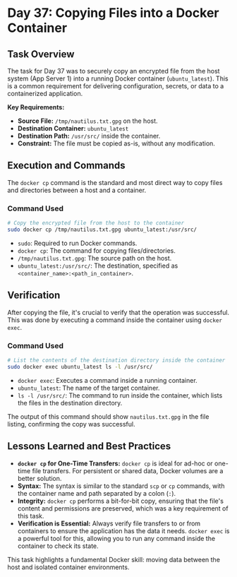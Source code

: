 # Day 37: Copying Files into a Docker Container

## Task Overview

The task for Day 37 was to securely copy an encrypted file from the host system (App Server 1) into a running Docker container (`ubuntu_latest`). This is a common requirement for delivering configuration, secrets, or data to a containerized application.

**Key Requirements:**
- **Source File:** `/tmp/nautilus.txt.gpg` on the host.
- **Destination Container:** `ubuntu_latest`
- **Destination Path:** `/usr/src/` inside the container.
- **Constraint:** The file must be copied as-is, without any modification.

## Execution and Commands

The `docker cp` command is the standard and most direct way to copy files and directories between a host and a container.

### Command Used

```bash
# Copy the encrypted file from the host to the container
sudo docker cp /tmp/nautilus.txt.gpg ubuntu_latest:/usr/src/
```

- `sudo`: Required to run Docker commands.
- `docker cp`: The command for copying files/directories.
- `/tmp/nautilus.txt.gpg`: The source path on the host.
- `ubuntu_latest:/usr/src/`: The destination, specified as `<container_name>:<path_in_container>`.

## Verification

After copying the file, it's crucial to verify that the operation was successful. This was done by executing a command inside the container using `docker exec`.

### Command Used

```bash
# List the contents of the destination directory inside the container
sudo docker exec ubuntu_latest ls -l /usr/src/
```

- `docker exec`: Executes a command inside a running container.
- `ubuntu_latest`: The name of the target container.
- `ls -l /usr/src/`: The command to run inside the container, which lists the files in the destination directory.

The output of this command should show `nautilus.txt.gpg` in the file listing, confirming the copy was successful.

## Lessons Learned and Best Practices

- **`docker cp` for One-Time Transfers:** `docker cp` is ideal for ad-hoc or one-time file transfers. For persistent or shared data, Docker volumes are a better solution.
- **Syntax:** The syntax is similar to the standard `scp` or `cp` commands, with the container name and path separated by a colon (`:`).
- **Integrity:** `docker cp` performs a bit-for-bit copy, ensuring that the file's content and permissions are preserved, which was a key requirement of this task.
- **Verification is Essential:** Always verify file transfers to or from containers to ensure the application has the data it needs. `docker exec` is a powerful tool for this, allowing you to run any command inside the container to check its state.

This task highlights a fundamental Docker skill: moving data between the host and isolated container environments.
